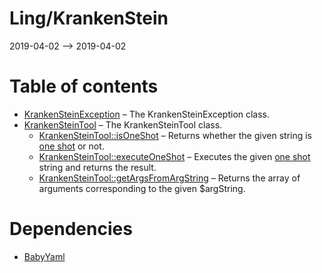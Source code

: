 Ling/KrankenStein
================
2019-04-02 --> 2019-04-02




Table of contents
===========

- [KrankenSteinException](https://github.com/lingtalfi/KrankenStein/blob/master/doc/api/Ling/KrankenStein/Exception/KrankenSteinException.md) &ndash; The KrankenSteinException class.
- [KrankenSteinTool](https://github.com/lingtalfi/KrankenStein/blob/master/doc/api/Ling/KrankenStein/KrankenSteinTool.md) &ndash; The KrankenSteinTool class.
    - [KrankenSteinTool::isOneShot](https://github.com/lingtalfi/KrankenStein/blob/master/doc/api/Ling/KrankenStein/KrankenSteinTool/isOneShot.md) &ndash; Returns whether the given string is [one shot](https://github.com/lingtalfi/KrankenStein/blob/master/README.md#one-shot-notation) or not.
    - [KrankenSteinTool::executeOneShot](https://github.com/lingtalfi/KrankenStein/blob/master/doc/api/Ling/KrankenStein/KrankenSteinTool/executeOneShot.md) &ndash; Executes the given [one shot](https://github.com/lingtalfi/KrankenStein/blob/master/README.md#one-shot-notation) string and returns the result.
    - [KrankenSteinTool::getArgsFromArgString](https://github.com/lingtalfi/KrankenStein/blob/master/doc/api/Ling/KrankenStein/KrankenSteinTool/getArgsFromArgString.md) &ndash; Returns the array of arguments corresponding to the given $argString.


Dependencies
============
- [BabyYaml](https://github.com/karayabin/universe-snapshot/tree/master/universe/Ling/BabyYaml)


